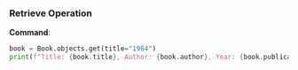 ### Retrieve Operation

**Command**:
```python
book = Book.objects.get(title="1984")
print(f"Title: {book.title}, Author: {book.author}, Year: {book.publication_year}")
